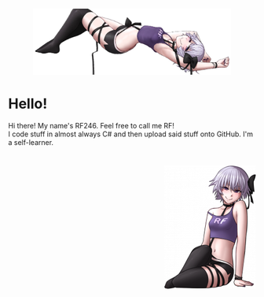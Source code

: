 <p align="center">
  <img src="https://raw.githubusercontent.com/RF246/RF246.github.io/main/banner.png" style="width: 80%;"/>
</p>

# Hello!

Hi there! My name's RF246. Feel free to call me RF!</br>
I code stuff in almost always C# and then upload said stuff onto GitHub. I'm a self-learner.</br>

# 

<p align="right">
  <img src="https://raw.githubusercontent.com/RF246/RF246.github.io/main/sit.png" />
</p>
